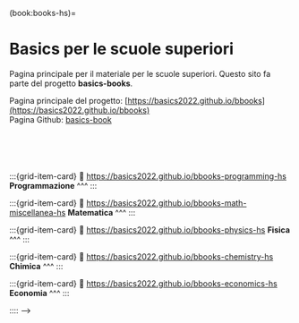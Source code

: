 (book:books-hs)=
# Basics per le scuole superiori

Pagina principale per il materiale per le scuole superiori. Questo sito fa parte del progetto **basics-books**. 

Pagina principale del progetto: [https://basics2022.github.io/bbooks](https://basics2022.github.io/bbooks)<br>
Pagina Github: [basics-book](https://github.com/Basics2022)<br>

```{dropbox} [Introduzione alla programmazione e al calcolo numerico](https://basics2022.github.io/bbooks-programming-hs)
```
```{dropbox} [Matematica](https://basics2022.github.io/bbooks-math-miscellanea-hs)
```
```{dropbox} [Fisica](https://basics2022.github.io/bbooks-physics-hs)
```
```{dropbox} [Chimica](https://basics2022.github.io/bbooks-chemistry-hs)
```
```{dropbox} [Economia](https://basics2022.github.io/bbooks-economics-hs)
```



<!--
:::::{grid} 1

::::{grid-item}

:::{card} Title
:img-background: media/hello_world.png
:class-card: sd-text-black
:link: https://basics2022.github.io/bbooks-programming-hs

**Programmazione**
:::

::::

:::::
-->

<!--
::::{grid} 1
:gutter: 3

<!-- :img-top: media/hello_world.png -->
:::{grid-item-card} 
:link: https://basics2022.github.io/bbooks-programming-hs
**Programmazione**
^^^
:::

<!-- :img-top: media/coordinates.png -->
:::{grid-item-card} 
:link: https://basics2022.github.io/bbooks-math-miscellanea-hs
**Matematica**
^^^
:::

:::{grid-item-card}
:link: https://basics2022.github.io/bbooks-physics-hs
**Fisica**
^^^
:::

:::{grid-item-card}
:link: https://basics2022.github.io/bbooks-chemistry-hs
**Chimica**
^^^
:::

:::{grid-item-card}
:link: https://basics2022.github.io/bbooks-economics-hs
**Economia**
^^^
:::

::::
-->


<!--
::::{grid} 1
:::{grid-item-card}
:::

:::{grid-item-card}
:::

::::
-->
